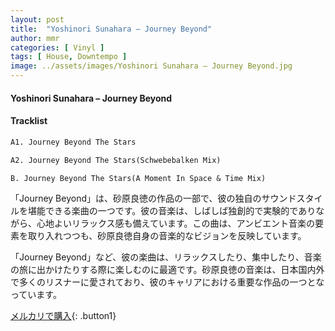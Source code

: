 ```yaml
---
layout: post
title:  "Yoshinori Sunahara – Journey Beyond"
author: mmr
categories: [ Vinyl ]
tags: [ House, Downtempo ]
image: ../assets/images/Yoshinori Sunahara – Journey Beyond.jpg
---
```


#### Yoshinori Sunahara – Journey Beyond

#### Tracklist
```md
A1. Journey Beyond The Stars

A2. Journey Beyond The Stars(Schwebebalken Mix)

B. Journey Beyond The Stars(A Moment In Space & Time Mix)
```

「Journey Beyond」は、砂原良徳の作品の一部で、彼の独自のサウンドスタイルを堪能できる楽曲の一つです。彼の音楽は、しばしば独創的で実験的でありながら、心地よいリラックス感も備えています。この曲は、アンビエント音楽の要素を取り入れつつも、砂原良徳自身の音楽的なビジョンを反映しています。

「Journey Beyond」など、彼の楽曲は、リラックスしたり、集中したり、音楽の旅に出かけたりする際に楽しむのに最適です。砂原良徳の音楽は、日本国内外で多くのリスナーに愛されており、彼のキャリアにおける重要な作品の一つとなっています。


[メルカリで購入](https://jp.mercari.com/item/m82161248157){: .button1}

